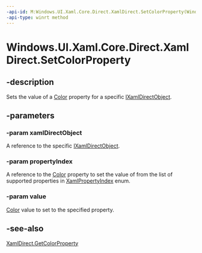 ```yaml
---
-api-id: M:Windows.UI.Xaml.Core.Direct.XamlDirect.SetColorProperty(Windows.UI.Xaml.Core.Direct.IXamlDirectObject,Windows.UI.Xaml.Core.Direct.XamlPropertyIndex,Windows.UI.Color)
-api-type: winrt method
---
```


<!-- Method syntax.
public void XamlDirect.SetColorProperty(IXamlDirectObject xamlDirectObject, XamlPropertyIndex propertyIndex, Color value)
-->

# Windows.UI.Xaml.Core.Direct.XamlDirect.SetColorProperty

## -description
Sets the value of a [Color](../windows.ui/color.md) property for a specific [IXamlDirectObject](ixamldirectobject.md).

## -parameters
### -param xamlDirectObject
A reference to the specific [IXamlDirectObject](ixamldirectobject.md).

### -param propertyIndex
A reference to the [Color](../windows.ui/color.md) property to set the value of from the list of supported properties in [XamlPropertyIndex](xamlpropertyindex.md) enum.

### -param value
[Color](../windows.ui/color.md) value to set to the specified property.

## -see-also
[XamlDirect.GetColorProperty](xamldirect_getcolorproperty_528121807.md)
